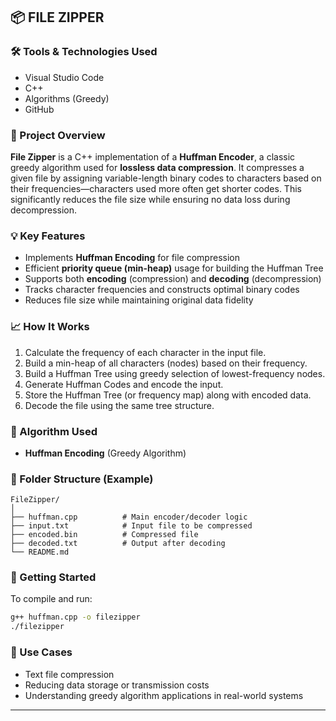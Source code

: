 
## 📦 FILE ZIPPER 

### 🛠 Tools & Technologies Used

* Visual Studio Code
* C++
* Algorithms (Greedy)
* GitHub

### 🚀 Project Overview

**File Zipper** is a C++ implementation of a **Huffman Encoder**, a classic greedy algorithm used for **lossless data compression**. It compresses a given file by assigning variable-length binary codes to characters based on their frequencies—characters used more often get shorter codes. This significantly reduces the file size while ensuring no data loss during decompression.

### 💡 Key Features

* Implements **Huffman Encoding** for file compression
* Efficient **priority queue (min-heap)** usage for building the Huffman Tree
* Supports both **encoding** (compression) and **decoding** (decompression)
* Tracks character frequencies and constructs optimal binary codes
* Reduces file size while maintaining original data fidelity

### 📈 How It Works

1. Calculate the frequency of each character in the input file.
2. Build a min-heap of all characters (nodes) based on their frequency.
3. Build a Huffman Tree using greedy selection of lowest-frequency nodes.
4. Generate Huffman Codes and encode the input.
5. Store the Huffman Tree (or frequency map) along with encoded data.
6. Decode the file using the same tree structure.

### 🧠 Algorithm Used

* **Huffman Encoding** (Greedy Algorithm)

### 📂 Folder Structure (Example)

```
FileZipper/
│
├── huffman.cpp          # Main encoder/decoder logic
├── input.txt            # Input file to be compressed
├── encoded.bin          # Compressed file
├── decoded.txt          # Output after decoding
└── README.md
```

### 🏁 Getting Started

To compile and run:

```bash
g++ huffman.cpp -o filezipper
./filezipper
```

### 📝 Use Cases

* Text file compression
* Reducing data storage or transmission costs
* Understanding greedy algorithm applications in real-world systems

---
